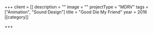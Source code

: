 +++
client = []
description = ""
image = ""
projectType = "MDRV"
tags = ["Animation", "Sound Design"]
title = "Good Die My Friend"
year = 2016
[[category]]

+++
